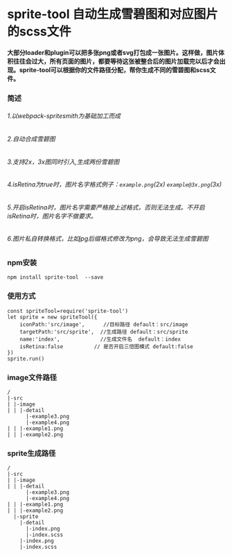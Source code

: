 
sprite-tool 自动生成雪碧图和对应图片的scss文件
===

#### 大部分loader和plugin可以把多张png或者svg打包成一张图片。这样做，图片体积往往会过大，所有页面的图片，都要等待这张被整合后的图片加载完以后才会出现。sprite-tool可以根据你的文件路径分配，帮你生成不同的雪碧图和scss文件。

### 简述

###### 1.以webpack-spritesmith为基础加工而成
###### 2.自动合成雪碧图
###### 3.支持2x，3x图同时引入,生成两份雪碧图
###### 4.isRetina为true时，图片名字格式例子：`example.png`(2x) `example@3x.png`(3x)
###### 5.开启isRetina时，图片名字需要严格按上述格式，否则无法生成。不开启isRetina时，图片名字不做要求。
###### 6.图片私自转换格式，比如jpg后缀格式修改为png，会导致无法生成雪碧图



### npm安装

```
npm install sprite-tool  --save
```


### 使用方式
```
const spriteTool=require('sprite-tool')
let sprite = new spriteTool({
    iconPath:'src/image',      //目标路径 default：src/image
    targetPath:'src/sprite',  //生成路径 default：src/sprite
    name:'index',             //生成文件名  default：index
    isRetina:false          // 是否开启三倍图模式 default:false
})
sprite.run()
```

### image文件路径
```
/
|-src
| |-image
| | |-detail
      |-example3.png
      |-example4.png
| | |-example1.png
| | |-example2.png
```

### sprite生成路径
```
/
|-src
| |-image
| | |-detail
      |-example3.png
      |-example4.png
| | |-example1.png
| | |-example2.png
  |-sprite
    |-detail
      |-index.png
      |-index.scss
    |-index.png
    |-index.scss
```
